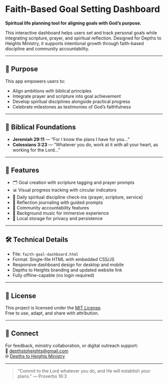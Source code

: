 # Faith-Based Goal Setting Dashboard

**Spiritual life planning tool for aligning goals with God’s purpose.**

This interactive dashboard helps users set and track personal goals while integrating scripture, prayer, and spiritual reflection. Designed for Depths to Heights Ministry, it supports intentional growth through faith-based discipline and community accountability.

---

## 🎯 Purpose

This app empowers users to:
- Align ambitions with biblical principles
- Integrate prayer and scripture into goal achievement
- Develop spiritual disciplines alongside practical progress
- Celebrate milestones as testimonies of God’s faithfulness

---

## 📖 Biblical Foundations

- **Jeremiah 29:11** — “For I know the plans I have for you…”
- **Colossians 3:23** — “Whatever you do, work at it with all your heart, as working for the Lord…”

---

## 🧩 Features

- 🗂️ Goal creation with scripture tagging and prayer prompts  
- 📊 Visual progress tracking with circular indicators  
- 📅 Daily spiritual discipline check-ins (prayer, scripture, service)  
- 📓 Reflection journaling with guided prompts  
- 🤝 Community accountability features  
- 🎵 Background music for immersive experience  
- 💾 Local storage for privacy and persistence

---

## 🛠️ Technical Details

- File: `faith-goal-dashboard.html`  
- Format: Single-file HTML with embedded CSS/JS  
- Responsive dashboard design for desktop and mobile  
- Depths to Heights branding and updated website link  
- Fully offline-capable (no login required)

---

## 📜 License

This project is licensed under the [MIT License](LICENSE).  
Free to use, adapt, and share with attribution.

---

## 🤝 Connect

For feedback, ministry collaboration, or digital outreach support:  
📧 depthstoheights@gmail.com  
🌐 [Depths to Heights Ministry](https://depthstoheights.github.io)

---

> “Commit to the Lord whatever you do, and He will establish your plans.” — Proverbs 16:3
